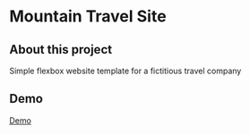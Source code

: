 # Mountain Travel Site

## About this project

Simple flexbox website template for a fictitious travel company

## Demo

[Demo](https://rmorris84.github.io/mountain-travel-site/index.html)
